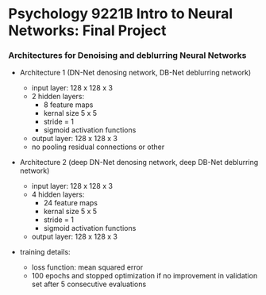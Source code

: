 # Psychology 9221B Intro to Neural Networks: Final Project

### Architectures for Denoising and deblurring Neural Networks
- Architecture 1 (DN-Net denosing network, DB-Net deblurring network)
    - input layer: 128 x 128 x 3
    - 2 hidden layers: 
        - 8 feature maps
        - kernal size 5 x 5
        - stride = 1
        - sigmoid activation functions
    - output layer: 128 x 128 x 3
    - no pooling residual connections or other

- Architecture 2 (deep DN-Net denosing network, deep DB-Net deblurring network)
    - input layer: 128 x 128 x 3
    - 4 hidden layers:
        - 24 feature maps
        - kernal size 5 x 5
        - stride = 1
        - sigmoid activation functions
    - output layer: 128 x 128 x 3

- training details:
    - loss function: mean squared error
    - 100 epochs and stopped optimization if no improvement in validation set after 5 consecutive evaluations
